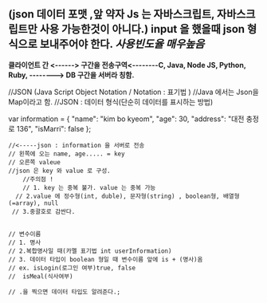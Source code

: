 

(json 데이터 포맷 ,앞 약자 Js 는 자바스크립트, 자바스크립트만 사용 가능한것이 아니다.)
input 을 했을때 json 형식으로 보내주어야 한다.
***사용빈도율 매우높음***
-----------------------------

**클라이언트 간 <------> 구간을 전송구역<--------C,
Java,
Node JS,
Python,
Ruby, 
--------> DB 구간을 서버라 칭함.** 

//JSON  (Java Script Object Notation / Notation : 표기법 )
//Java 에서는 Json을 Map이라고 함.
//JSON : 데이터 형식(단순히 데이터를 표시하는 방법)


var information = {
    "name": "kim bo kyeom",
    "age": 30,
    "address": "대전 충정로 136",
    "isMarri": false
};



    //<-----json : information 을 서버로 전송
    // 왼쪽에 오는 name, age..... = key
    // 오른쪽 valeue
    //json 은 key 와 value 로 구성.
        //주의점 !
        // 1. key 는 중복 불가. value 는 중복 가능
      // 2.value 에 정수형(int, duble), 문자형(string) , boolean형, 배열형  (=array), null
     // 3.중괄호로 감싼다.


    // 변수이름 
    // 1. 명사 
    // 2.복합명사일 때(카멜 표기법 int userInformation) 
    // 3. 데이터 타입이 boolean 형일 때 변수이름 앞에 is + (명사)옴 
    // ex. isLogin(로그인 여부)true, false
    //  isMeal(식사여부)
    
    // .을 찍으면 데이터 타입도 알려준다.;
